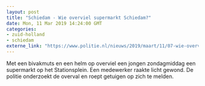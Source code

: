```yaml
---
layout: post
title: "Schiedam - Wie overviel supermarkt Schiedam?"
date: Mon, 11 Mar 2019 14:24:00 GMT
categories: 
- zuid-holland 
- schiedam 
externe_link: "https://www.politie.nl/nieuws/2019/maart/11/07-wie-overviel-supermarkt-schiedam.html"
---
```


Met een bivakmuts en een helm op overviel een jongen zondagmiddag een supermarkt op het Stationsplein. Een medewerker raakte licht gewond. De politie onderzoekt de overval en roept getuigen op zich te melden.
